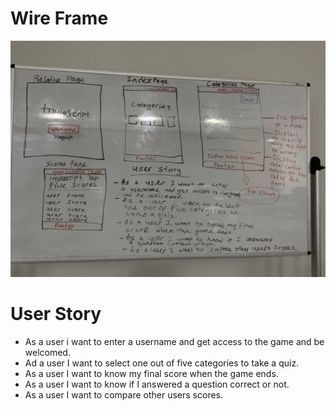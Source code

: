 # Wire Frame
![](./chartimg/frame.jpg)
# User Story

- As a user i want to enter a username and get access to the game and be welcomed.
- Ad a user I want to select one out of five categories to take a quiz.
- As a user I want to know my final score when the game ends.
- As a user I want to know if I answered a question correct or not.
- As a user I want to compare other users scores.